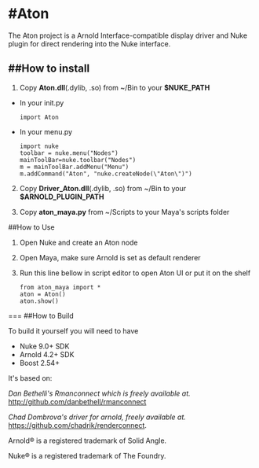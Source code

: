 #Aton
===
The Aton project is a Arnold Interface-compatible display driver
and Nuke plugin for direct rendering into the Nuke interface.

##How to install
-
1. Copy **Aton.dll**(.dylib, .so) from ~/Bin to your **$NUKE_PATH**
  * In your init.py
  
     ```import Aton```

  * In your menu.py 

     ```
     import nuke
     toolbar = nuke.menu("Nodes")
     mainToolBar=nuke.toolbar("Nodes")
     m = mainToolBar.addMenu("Menu")
     m.addCommand("Aton", "nuke.createNode(\"Aton\")")
     ```

2. Copy **Driver_Aton.dll**(.dylib, .so) from ~/Bin to your **$ARNOLD_PLUGIN_PATH**

3. Copy **aton_maya.py** from ~/Scripts to your Maya's scripts folder
 
##How to Use

1. Open Nuke and create an Aton node  
2. Open Maya, make sure Arnold is set as default renderer
3. Run this line bellow in script editor to open Aton UI or put it on the shelf

     ```
    from aton_maya import *
    aton = Aton()
    aton.show()
    ```


===
##How to Build

To build it yourself you will need to have

* Nuke 9.0+ SDK
* Arnold 4.2+ SDK
* Boost 2.54+

It's based on: 

*Dan Bethelli's Rmanconnect which is freely available at.*
http://github.com/danbethell/rmanconnect

*Chad Dombrova's driver for arnold, freely available at.*
https://github.com/chadrik/renderconnect.

Arnold® is a registered trademark of Solid Angle.

Nuke® is a registered trademark of The Foundry.
